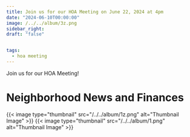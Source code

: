```yaml
---
title: Join us for our HOA Meeting on June 22, 2024 at 4pm
date: "2024-06-10T00:00:00"
image: /../../album/3z.png
sidebar_right:
draft: "false"


tags:
  - hoa meeting
---
```

Join us for our HOA Meeting!

# Neighborhood News and Finances


{{< image type="thumbnail" src="/../../album/1z.png" alt="Thumbnail Image" >}}
{{< image type="thumbnail" src="/../../album/1.png" alt="Thumbnail Image" >}}
